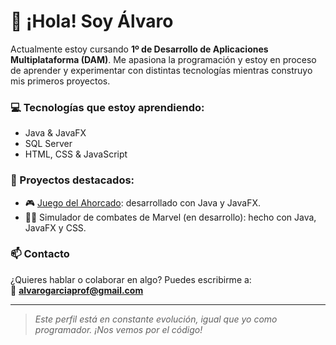 # 👋 ¡Hola! Soy Álvaro

Actualmente estoy cursando **1º de Desarrollo de Aplicaciones Multiplataforma (DAM)**. Me apasiona la programación y estoy en proceso de aprender y experimentar con distintas tecnologías mientras construyo mis primeros proyectos.

### 💻 Tecnologías que estoy aprendiendo:
- Java & JavaFX
- SQL Server
- HTML, CSS & JavaScript

### 🚧 Proyectos destacados:
- 🎮 [Juego del Ahorcado](https://github.com/alvarogrlp/juegoAhorcado): desarrollado con Java y JavaFX.
- 🦸‍♂️ Simulador de combates de Marvel (en desarrollo): hecho con Java, JavaFX y CSS.

### 📫 Contacto
¿Quieres hablar o colaborar en algo? Puedes escribirme a:  
📧 **alvarogarciaprof@gmail.com**

---

> *Este perfil está en constante evolución, igual que yo como programador. ¡Nos vemos por el código!*

